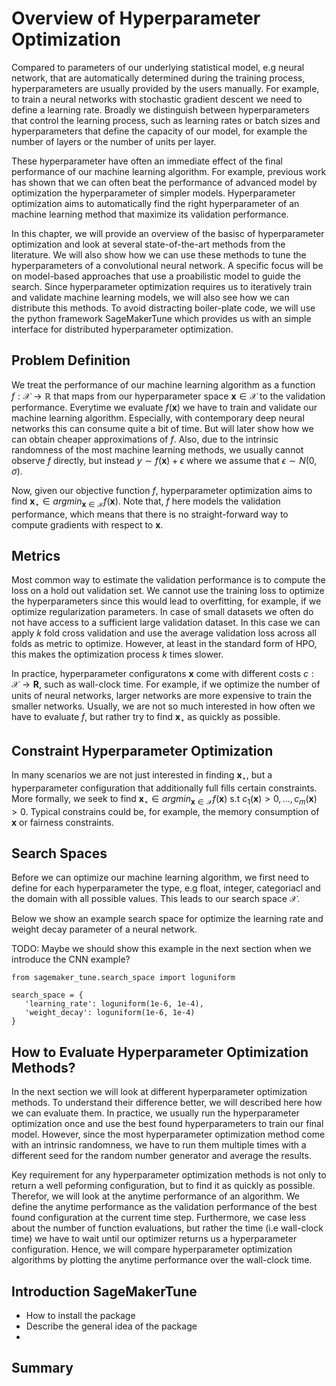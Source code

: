 # Overview of Hyperparameter Optimization



Compared to parameters of our underlying statistical model, e.g neural network, that are automatically determined during the training process, hyperparameters are usually provided by the users manually. For example, to train a neural networks with stochastic gradient descent we need to define a learning rate. Broadly we distinguish between hyperparameters that control the learning process, such as learning rates or batch sizes and hyperparameters that define the capacity of our model, for example the number of layers or the number of units per layer.

These hyperparameter have often an immediate effect of the final performance of our machine learning algorithm. For example, previous work has shown that we can often beat the performance of advanced model by optimization the hyperparameter of simpler models. Hyperparameter optimization aims to automatically find the right hyperparameter of an machine learning method that maximize its validation performance. 

In this chapter, we will provide an overview of the basisc of hyperparameter optimization and look at several state-of-the-art methods from the literature. We will also show how we can use these methods to tune the hyperparameters of a convolutional neural network. A specific focus will be on model-based approaches that use a proabilistic model to guide the search. Since hyperparameter optimization requires us to iteratively train and validate machine learning models, we will also see how we can distribute this methods. To avoid distracting boiler-plate code, we will use the python framework SageMakerTune which provides us with an simple interface for distributed hyperparameter optimization.



## Problem Definition

We treat the performance of our machine learning algorithm as a function $f: \mathcal{X} \rightarrow \mathbb{R}$ that maps from our hyperparameter space $\mathbf{x} \in \mathcal{X}$ to the validation performance. Everytime we evaluate $f(\mathbf{x})$ we have to train and validate our machine learning algorithm. Especially, with contemporary deep neural networks this can consume quite a bit of time. But will later show how we can obtain cheaper approximations of $f$.  Also, due to the intrinsic randomness of the most machine learning methods, we usually cannot observe $f$ directly, but instead $y \sim f(\mathbf{x}) + \epsilon$ where we assume that $\epsilon \sim N(0, \sigma)$.

Now, given our objective function $f$, hyperparameter optimization aims to find $\mathbf{x}_{\star} \in argmin_{\mathbf{x} \in \mathcal{X}} f(\mathbf{x})$. Note that, $f$ here models the validation performance, which means that there is no straight-forward way to compute gradients with respect to $\mathbf{x}$.

## Metrics 

Most common way to estimate the validation performance is to compute the loss on a hold out validation set. We cannot use the training loss to optimize the hyperparameters since this would lead to overfitting, for example, if we optimize regularization parameters.
In case of small datasets we often do not have access to a sufficient large validation dataset. In this case we can apply $k$ fold cross validation and use the average validation loss across all folds as metric to optimize. However, at least in the standard form of HPO, this makes the optimization process $k$ times slower.

In practice, hyperparameter configuratons $\mathbf{x}$ come with different costs $c: \mathcal{X} \rightarrow \mathbf{R}$, such as wall-clock time. For example, if we optimize the number of units of neural networks, larger networks are more expensive to train the smaller networks. Usually, we are not so much interested in how often we have to evaluate $f$, but rather try to find $\mathbf{x}_{\star}$ as quickly as possible.


## Constraint Hyperparameter Optimization

In many scenarios we are not just interested in finding $\mathbf{x}_{\star}$, but a hyperparameter configuration that additionally full fills certain constraints. More formally, we seek to find $\mathbf{x}_{\star} \in argmin_{\mathbf{x} \in \mathcal{X}} f(\mathbf{x})$ s.t $c_1(\mathbf{x}) > 0, ..., c_m(\mathbf{x}) > 0$. Typical constrains could be, for example, the memory consumption of $\mathbf{x}$ or fairness constraints.

## Search Spaces

Before we can optimize our machine learning algorithm, we first need to define for each hyperparameter the type, e.g float, integer, categoriacl and the domain with all possible values. This leads to our search space $\mathcal{X}$.

Below we show an example search space for optimize the learning rate and weight decay parameter of a neural network. 

TODO: Maybe we should show this example in the next section when we introduce the CNN example?

```{.python .input  n=2} search_space = {
from sagemaker_tune.search_space import loguniform

search_space = {
   'learning_rate': loguniform(1e-6, 1e-4),
   'weight_decay': loguniform(1e-6, 1e-4)
}
```



## How to Evaluate Hyperparameter Optimization Methods?

In the next section we will look at different hyperparameter optimization methods. To understand their difference better, we will described here how we can evaluate them. In practice, we usually run the hyperparameter optimization once and use the best found hyperparameters to train our final model. However, since the most hyperparameter optimization method come with an intrinsic randomness, we have to run them multiple times with a different seed for the random number generator and average the results.

Key requirement for any hyperparameter optimization methods is not only to return a well peforming configuration, but to find it as quickly as possible. Therefor, we will look at the anytime performance of an algorithm. We define the anytime performance as the validation performance of the best found configuration at the current time step. Furthermore, we case less about the number of function evaluations, but rather the time (i.e wall-clock time) we have to wait until our optimizer returns us a hyperparameter configuration. Hence, we will compare hyperparameter optimization algorithms by plotting the anytime performance over the wall-clock time. 



## Introduction SageMakerTune

- How to install the package
- Describe the general idea of the package
- 



## Summary

